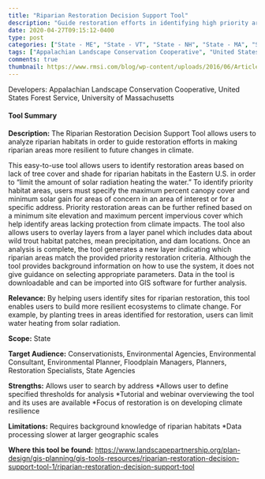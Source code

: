 ```yaml
---
title: "Riparian Restoration Decision Support Tool"
description: "Guide restoration efforts in identifying high priority areas by generating different scenarios for riparian habitats in the Eastern U.S."
date: 2020-04-27T09:15:12-0400
type: post
categories: ["State - ME", "State - VT", "State - NH", "State - MA", "State - CT", "State - RI", "State - NY", "State - PA", "State - NJ", "State - MD", "State - WV", "State - VA", "State - NC", "State - TN", "view past/current conditions", "options analysis"]
tags: ["Appalachian Landscape Conservation Cooperative", "United States Forest Service", "University of Massachusetts", "ME", "VT", "NH", "MA", "CT", "RI", "NY", "PA", "NJ", "MD", "WV", "VA", "NC", "TN", "Conservationists", "Environmental Agencies", "Environmental Consultant", "Environmental Planner", "Floodplain Managers", "Planners", "Restoration Specialists", "State Agencies"]
comments: true
thumbnail: https://www.rmsi.com/blog/wp-content/uploads/2016/06/Article-04.jpg
---
```

Developers: Appalachian Landscape Conservation Cooperative, United States Forest Service, University of Massachusetts

#### Tool Summary
**Description:** The Riparian Restoration Decision Support Tool allows users to analyze riparian habitats in order to guide restoration efforts in making riparian areas more resilient to future changes in climate. 

This easy-to-use tool allows users to identify restoration areas based on lack of tree cover and shade for riparian habitats in the Eastern U.S. in order to “limit the amount of solar radiation heating the water.” To identify priority habitat areas, users must specify the maximum percent canopy cover and minimum solar gain for areas of concern in an area of interest or for a specific address. Priority restoration areas can be further refined based on a minimum site elevation and maximum percent impervious cover which help identify areas lacking protection from climate impacts. The tool also allows users to overlay layers from a layer panel which includes data about wild trout habitat patches, mean precipitation, and dam locations. Once an analysis is complete, the tool generates a new layer indicating which riparian areas match the provided priority restoration criteria. Although the tool provides background information on how to use the system, it does not give guidance on selecting appropriate parameters. Data in the tool is downloadable and can be imported into GIS software for further analysis.

**Relevance:** By helping users identify sites for riparian restoration, this tool enables users to build more resilient ecosystems to climate change. For example, by planting trees in areas identified for restoration, users can limit water heating from solar radiation.

**Scope:** State

**Target Audience:** Conservationists, Environmental Agencies, Environmental Consultant, Environmental Planner, Floodplain Managers, Planners, Restoration Specialists, State Agencies

**Strengths:** Allows user to search by address
*Allows user to define specified thresholds for analysis
*Tutorial and webinar overviewing the tool and its uses are available
*Focus of restoration is on developing climate resilience

**Limitations:** Requires background knowledge of riparian habitats
*Data processing slower at larger geographic scales

**Where this tool be found:** https://www.landscapepartnership.org/plan-design/gis-planning/gis-tools-resources/riparian-restoration-decision-support-tool-1/riparian-restoration-decision-support-tool
